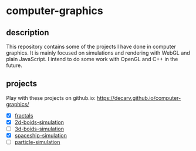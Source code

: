 # computer-graphics

## description

This repository contains some of the projects I have done in computer graphics. It is mainly focused on simulations and rendering with WebGL and plain JavaScript.
I intend to do some work with OpenGL and C++ in the future.

## projects

Play with these projects on github.io: https://decarv.github.io/computer-graphics/

- [x] [fractals](./fractals)
- [x] [2d-boids-simulation](./2d-boids-simulation)
- [ ] [3d-boids-simulation](./3d-boids-simulation)
- [x] [spaceship-simulation](./spaceship-simulation)
- [ ] [particle-simulation](./particle-simulation)
